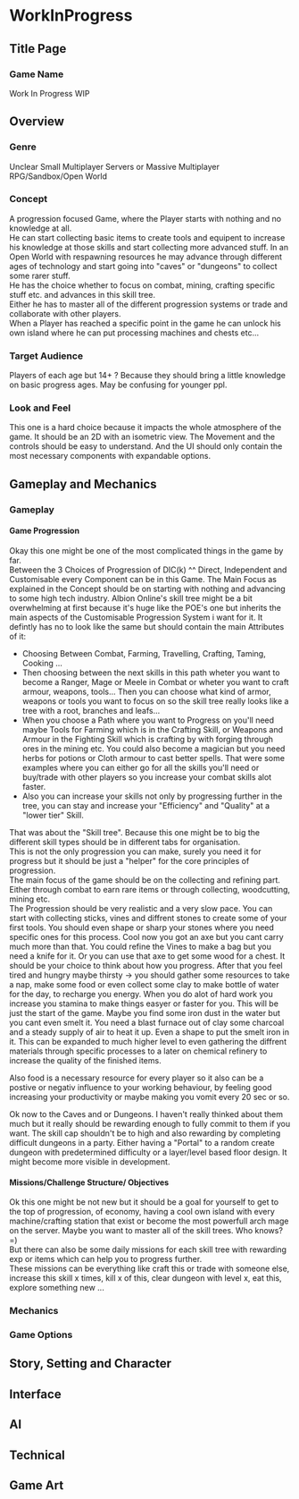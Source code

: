 # WorkInProgress

## Title Page
### Game Name
Work In Progress
WIP

## Overview
### Genre
Unclear Small Multiplayer Servers or Massive Multiplayer    
RPG/Sandbox/Open World

### Concept
A progression focused Game, where the Player starts with nothing and no knowledge at all.    
He can start collecting basic items to create tools and equipent to increase his knowledge at those skills and start collecting more advanced stuff.
In an Open World with respawning resources he may advance through different ages of technology and start going into "caves" or "dungeons" to collect some rarer stuff.    
He has the choice whether to focus on combat, mining, crafting specific stuff etc. and advances in this skill tree.    
Either he has to master all of the different progression systems or trade and collaborate with other players.    
When a Player has reached a specific point in the game he can unlock his own island where he can put 
processing machines and chests etc...    

### Target Audience
Players of each age but 14+ ? Because they should bring a little knowledge on basic progress ages. May be confusing for younger ppl.    

### Look and Feel
This one is a hard choice because it impacts the whole atmosphere of the game. It should be an 2D with an isometric view. The Movement and the controls should be easy to understand. And the UI should only contain the most necessary components with expandable options.     

## Gameplay and Mechanics
### Gameplay
#### Game Progression
Okay this one might be one of the most complicated things in the game by far.   
Between the 3 Choices of Progression of DIC(k) ^^ Direct, Independent and Customisable every Component can be in this Game. The Main Focus as explained in the Concept should be on starting with nothing and advancing to some high tech industry. 
Albion Online's skill tree might be a bit overwhelming at first because it's huge like the POE's one but inherits the main aspects of the Customisable Progression System i want for it. It defintly has no to look like the same but should contain the main Attributes of it:    
- Choosing Between Combat, Farming, Travelling, Crafting, Taming, Cooking ...    
- Then choosing between the next skills in this path wheter you want to become a Ranger, Mage or Meele in Combat or wheter you want to craft armour, weapons, tools... Then you can choose what kind of armor, weapons or tools you want to focus on so the skill tree really looks like a tree with a root, branches and leafs...    
- When you choose a Path where you want to Progress on you'll need maybe Tools for Farming which is in the Crafting Skill, or Weapons and Armour in the Fighting Skill which is crafting by with forging through ores in the mining etc. You could also become a magician but you need herbs for potions or Cloth armour to cast better spells. That were some examples where you can either go for all the skills you'll need or buy/trade with other players so you increase your combat skills alot faster.    
- Also you can increase your skills not only by progressing further in the tree, you can stay and increase your "Efficiency" and "Quality" at a "lower tier" Skill.   

That was about the "Skill tree". Because this one might be to big the different skill types should be in different tabs for organisation.    
This is not the only progression you can make, surely you need it for progress but it should be just a "helper" for the core principles of progression.    
The main focus of the game should be on the collecting and refining part. Either through combat to earn rare items or through collecting, woodcutting, mining etc.    
The Progression should be very realistic and a very slow pace.
You can start with collecting sticks, vines and diffrent stones to create some of your first tools. You should even shape or sharp your stones where you need specific ones for this process. Cool now you got an axe but you cant carry much more than that. You could refine the Vines to make a bag but you need a knife for it. Or you can use that axe to get some wood for a chest. It should be your choice to think about how you progress. After that you feel tired and hungry maybe thirsty -> you should gather some resources to take a nap, make some food or even collect some clay to make bottle of water for the day, to recharge you energy. When you do alot of hard work you increase you stamina to make things easyer or faster for you. This will be just the start of the game. Maybe you find some iron dust in the water but you cant even smelt it. You need a blast furnace out of clay some charcoal and a steady supply of air to heat it up. Even a shape to put the smelt iron in it.
This can be expanded to much higher level to even gathering the diffrent materials through specific processes to a later on chemical refinery to increase the quality of the finished items.

Also food is a necessary resource for every player so it also can be a postive or negativ influence to your working behaviour, by feeling good increasing your productivity or maybe making you vomit every 20 sec or so.

Ok now to the Caves and or Dungeons. I haven't really thinked about them much but it really should be rewarding enough to fully commit to them if you want. The skill cap shouldn't be to high and also rewarding by completing difficult dungeons in a party. Either having a "Portal" to a random create dungeon with predetermined difficulty or a layer/level based floor design. It might become more visible in development.    

#### Missions/Challenge Structure/ Objectives
Ok this one might be not new but it should be a goal for yourself to get to the top of progression, of economy, having a cool own island with every machine/crafting station that exist or become the most powerfull arch mage on the server. Maybe you want to master all of the skill trees. Who knows? =)    
But there can also be some daily missions for each skill tree with rewarding exp or items which can help you to progress further.     
These missions can be everything like craft this or trade with someone else, increase this skill x times, kill x of this, clear dungeon with level x, eat this, explore something new ...     

### Mechanics

### Game Options

## Story, Setting and Character

## Interface

## AI

## Technical

## Game Art
